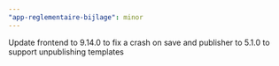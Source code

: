 ```yaml
---
"app-reglementaire-bijlage": minor
---
```


Update frontend to 9.14.0 to fix a crash on save and publisher to 5.1.0 to support unpublishing templates
